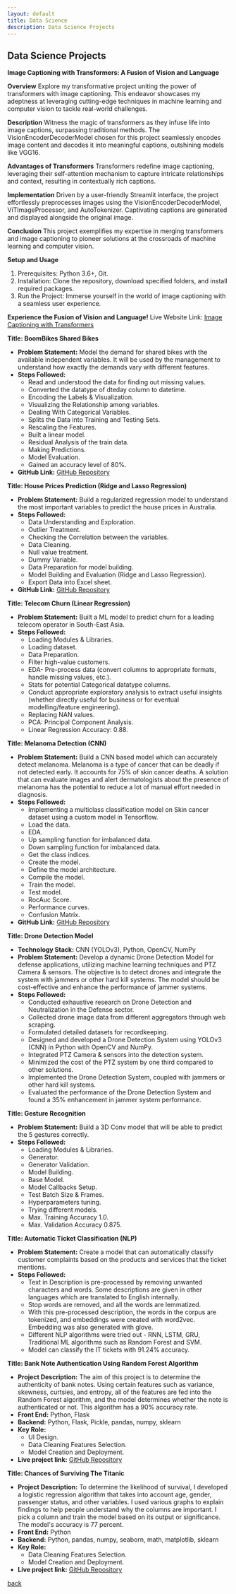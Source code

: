 ```yaml
---
layout: default
title: Data Science
description: Data Science Projects
---
```


## Data Science Projects

**Image Captioning with Transformers: A Fusion of Vision and Language**

**Overview**
Explore my transformative project uniting the power of transformers with image captioning. This endeavor showcases my adeptness at leveraging cutting-edge techniques in machine learning and computer vision to tackle real-world challenges.

**Description**
Witness the magic of transformers as they infuse life into image captions, surpassing traditional methods. The VisionEncoderDecoderModel chosen for this project seamlessly encodes image content and decodes it into meaningful captions, outshining models like VGG16.

**Advantages of Transformers**
Transformers redefine image captioning, leveraging their self-attention mechanism to capture intricate relationships and context, resulting in contextually rich captions.

**Implementation**
Driven by a user-friendly Streamlit interface, the project effortlessly preprocesses images using the VisionEncoderDecoderModel, ViTImageProcessor, and AutoTokenizer. Captivating captions are generated and displayed alongside the original image.

**Conclusion**
This project exemplifies my expertise in merging transformers and image captioning to pioneer solutions at the crossroads of machine learning and computer vision.

**Setup and Usage**
1. Prerequisites: Python 3.6+, Git.
2. Installation: Clone the repository, download specified folders, and install required packages.
3. Run the Project: Immerse yourself in the world of image captioning with a seamless user experience.

**Experience the Fusion of Vision and Language!**
Live Website Link: [Image Captioning with Transformers](https://huggingface.co/spaces/saurabhharak/image-captioning-streamlit)



**Title: BoomBikes Shared Bikes**
- **Problem Statement:** Model the demand for shared bikes with the available independent variables. It will be used by the management to understand how exactly the demands vary with different features.
- **Steps Followed:**
  - Read and understood the data for finding out missing values.
  - Converted the datatype of dteday column to datetime.
  - Encoding the Labels & Visualization.
  - Visualizing the Relationship among variables.
  - Dealing With Categorical Variables.
  - Splits the Data into Training and Testing Sets.
  - Rescaling the Features.
  - Built a linear model.
  - Residual Analysis of the train data.
  - Making Predictions.
  - Model Evaluation.
  - Gained an accuracy level of 80%.
- **GitHub Link:** [GitHub Repository](https://github.com/saurabhharak/BoomBike.git)

**Title: House Prices Prediction (Ridge and Lasso Regression)**
- **Problem Statement:** Build a regularized regression model to understand the most important variables to predict the house prices in Australia.
- **Steps Followed:**
  - Data Understanding and Exploration.
  - Outlier Treatment.
  - Checking the Correlation between the variables.
  - Data Cleaning.
  - Null value treatment.
  - Dummy Variable.
  - Data Preparation for model building.
  - Model Building and Evaluation (Ridge and Lasso Regression).
  - Export Data into Excel sheet.
- **GitHub Link:** [GitHub Repository](https://github.com/saurabhharak/House-Price-Prediction)

**Title: Telecom Churn (Linear Regression)**
- **Problem Statement:** Built a ML model to predict churn for a leading telecom operator in South-East Asia.
- **Steps Followed:**
  - Loading Modules & Libraries.
  - Loading dataset.
  - Data Preparation.
  - Filter high-value customers.
  - EDA- Pre-process data (convert columns to appropriate formats, handle missing values, etc.).
  - Stats for potential Categorical datatype columns.
  - Conduct appropriate exploratory analysis to extract useful insights (whether directly useful for business or for eventual modelling/feature engineering).
  - Replacing NAN values.
  - PCA: Principal Component Analysis.
  - Linear Regression Accuracy: 0.88.
  
**Title: Melanoma Detection (CNN)**
- **Problem Statement:** Build a CNN based model which can accurately detect melanoma. Melanoma is a type of cancer that can be deadly if not detected early. It accounts for 75% of skin cancer deaths. A solution that can evaluate images and alert dermatologists about the presence of melanoma has the potential to reduce a lot of manual effort needed in diagnosis.
- **Steps Followed:**
  - Implementing a multiclass classification model on Skin cancer dataset using a custom model in Tensorflow.
  - Load the data.
  - EDA.
  - Up sampling function for imbalanced data.
  - Down sampling function for imbalanced data.
  - Get the class indices.
  - Create the model.
  - Define the model architecture.
  - Compile the model.
  - Train the model.
  - Test model.
  - RocAuc Score.
  - Performance curves.
  - Confusion Matrix.
- **GitHub Link:** [GitHub Repository](https://github.com/saurabhharak/Melanoma-Detection)

**Title: Drone Detection Model**
- **Technology Stack:** CNN (YOLOv3), Python, OpenCV, NumPy
- **Problem Statement:** Develop a dynamic Drone Detection Model for defense applications, utilizing machine learning techniques and PTZ Camera & sensors. The objective is to detect drones and integrate the system with jammers or other hard kill systems. The model should be cost-effective and enhance the performance of jammer systems.
- **Steps Followed:**
  - Conducted exhaustive research on Drone Detection and Neutralization in the Defense sector.
  - Collected drone image data from different aggregators through web scraping.
  - Formulated detailed datasets for recordkeeping.
  - Designed and developed a Drone Detection System using YOLOv3 (CNN) in Python with OpenCV and NumPy.
  - Integrated PTZ Camera & sensors into the detection system.
  - Minimized the cost of the PTZ system by one third compared to other solutions.
  - Implemented the Drone Detection System, coupled with jammers or other hard kill systems.
  - Evaluated the performance of the Drone Detection System and found a 35% enhancement in jammer system performance.

**Title: Gesture Recognition**
- **Problem Statement:** Build a 3D Conv model that will be able to predict the 5 gestures correctly.
- **Steps Followed:**
  - Loading Modules & Libraries.
  - Generator.
  - Generator Validation.
  - Model Building.
  - Base Model.
  - Model Callbacks Setup.
  - Test Batch Size & Frames.
  - Hyperparameters tuning.
  - Trying different models.
  - Max. Training Accuracy 1.0.
  - Max. Validation Accuracy 0.875.

**Title: Automatic Ticket Classification (NLP)**
- **Problem Statement:** Create a model that can automatically classify customer complaints based on the products and services that the ticket mentions.
- **Steps Followed:**
  - Text in Description is pre-processed by removing unwanted characters and words. Some descriptions are given in other languages which are translated to English internally.
  - Stop words are removed, and all the words are lemmatized.
  - With this pre-processed description, the words in the corpus are tokenized, and embeddings were created with word2vec. Embedding was also generated with glove.
  - Different NLP algorithms were tried out - RNN, LSTM, GRU, Traditional ML algorithms such as Random Forest and SVM.
  - Model can classify the IT tickets with 91.24% accuracy.

**Title: Bank Note Authentication Using Random Forest Algorithm**
   - **Project Description:** The aim of this project is to determine the authenticity of bank notes. Using certain features such as variance, skewness, curtsies, and entropy, all of the features are fed into the Random Forest algorithm, and the model determines whether the note is authenticated or not. This algorithm has a 90% accuracy rate.
   - **Front End:** Python, Flask
   - **Backend:** Python, Flask, Pickle, pandas, numpy, sklearn
   - **Key Role:**
     - UI Design.
     - Data Cleaning Features Selection.
     - Model Creation and Deployment.
   - **Live project link:** [GitHub Repository](https://github.com/saurabhharak/Random-Forest-Algorithm)

**Title: Chances of Surviving The Titanic**
   - **Project Description:** To determine the likelihood of survival, I developed a logistic regression algorithm that takes into account age, gender, passenger status, and other variables. I used various graphs to explain findings to help people understand why the columns are important. I pick a column and train the model based on its output or significance. The model's accuracy is 77 percent.
   - **Front End:** Python
   - **Backend:** Python, pandas, numpy, seaborn, math, matplotlib, sklearn
   - **Key Role:**
     - Data Cleaning Features Selection.
     - Model Creation and Deployment.
   - **Live project link:** [GitHub Repository](https://github.com/saurabhharak/Logistic-Regression-)

[back](./)
